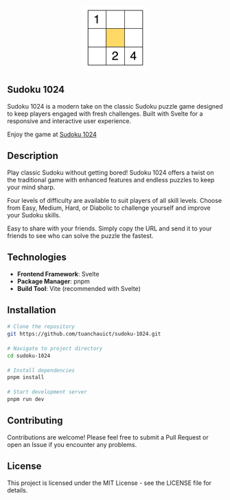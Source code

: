<p style="text-align: center">
    <img src="https://github.com/tuanchauict/sudoku-1024/blob/main/static/logo.png?raw=true" width="150"/>
</p>

## Sudoku 1024
Sudoku 1024 is a modern take on the classic Sudoku puzzle game designed to keep players engaged with fresh challenges. Built with Svelte for a responsive and interactive user experience.

Enjoy the game at [Sudoku 1024](https://tuanchauict.github.io/sudoku-1024/)

## Description
Play classic Sudoku without getting bored! Sudoku 1024 offers a twist on the traditional game with enhanced features and endless puzzles to keep your mind sharp.

Four levels of difficulty are available to suit players of all skill levels. Choose from Easy, Medium, Hard, or Diabolic to challenge yourself and improve your Sudoku skills.

Easy to share with your friends. Simply copy the URL and send it to your friends to see who can solve the puzzle the fastest.

## Technologies
- **Frontend Framework**: Svelte
- **Package Manager**: pnpm
- **Build Tool**: Vite (recommended with Svelte)

## Installation

```bash
# Clone the repository
git https://github.com/tuanchauict/sudoku-1024.git

# Navigate to project directory
cd sudoku-1024

# Install dependencies
pnpm install

# Start development server
pnpm run dev
```

## Contributing
Contributions are welcome! Please feel free to submit a Pull Request or open an Issue if you encounter any problems.

## License
This project is licensed under the MIT License - see the LICENSE file for details.
